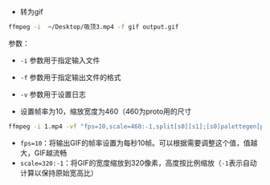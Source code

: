 - 转为gif
```bash
ffmpeg -i  ~/Desktop/吸顶3.mp4 -f gif output.gif
```

参数：
- `-i` 参数用于指定输入文件
- `-f` 参数用于指定输出文件的格式
- `-v` 参数用于设置日志

- 设置帧率为10，缩放宽度为460（460为proto用的尺寸
```bash
ffmpeg -i 1.mp4 -vf "fps=10,scale=460:-1,split[s0][s1];[s0]palettegen[p];[s1][p]paletteuse" 1-fps10-scale460.gif
```
- `fps=10`：将输出GIF的帧率设置为每秒10帧。可以根据需要调整这个值，值越大，GIF越流畅
- `scale=320:-1`：将GIF的宽度缩放到320像素，高度按比例缩放（`-1`表示自动计算以保持原始宽高比）